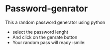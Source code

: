 # Password-genrator

This a random password generator using python 

<ul>
  <li>select the password lenght</li>
  <li>And click on the genrate button</li>
  <li>Your random pass will ready :smile:</li>
</ul>
